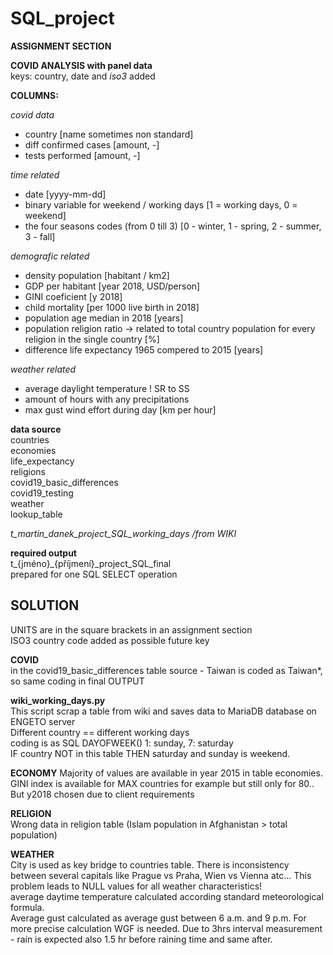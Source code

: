 # SQL_project  
**ASSIGNMENT SECTION**  

**COVID ANALYSIS with panel data**  
keys: country, date and _iso3_ added  

**COLUMNS:**  

_covid data_  
- country [name sometimes non standard]
- diff confirmed cases [amount, -]
- tests performed  [amount, -]

_time related_
- date [yyyy-mm-dd]
- binary variable for  weekend / working days [1 = working days, 0 = weekend]
- the four seasons codes (from 0 till 3) [0 - winter, 1 - spring, 2 - summer, 3 - fall]

_demografic related_
- density population [habitant / km2]
- GDP per habitant [year 2018, USD/person]
- GINI coeficient  [y 2018]
- child mortality [per 1000 live birth in 2018]
- population age median in 2018 [years]
- population religion ratio -> related to total country population for every religion in the single country [%]
- difference life expectancy 1965 compered to 2015  [years]

_weather related_  
- average daylight temperature  ! SR to SS
- amount of hours with any precipitations
- max gust wind effort during day [km per hour]

**data source**  
countries  
economies  
life_expectancy  
religions  
covid19_basic_differences  
covid19_testing  
weather  
lookup_table  

_t_martin_danek_project_SQL_working_days /from WIKI_  

**required output**  
t_{jméno}_{příjmení}_project_SQL_final  
prepared for one SQL SELECT operation

## SOLUTION  
UNITS are in the square brackets in an assignment section  
ISO3 country code added as possible future key 

**COVID**  
in the covid19_basic_differences table source - Taiwan is coded as Taiwan*, so same coding in final OUTPUT  


**wiki_working_days.py**  
This script scrap a table from wiki and saves data to MariaDB database on ENGETO server  
Different country == different working days  
coding is as SQL DAYOFWEEK() 1: sunday, 7: saturday  
IF country NOT in this table THEN saturday and sunday is weekend.  


**ECONOMY**
Majority of values are available in year 2015 in table economies. GINI index is available for MAX countries for example but still only for 80..  
But y2018 chosen due to client requirements  


**RELIGION**  
Wrong data in religion table (Islam population in Afghanistan > total population)  


**WEATHER**  
City is used as key bridge to countries table. There is inconsistency between several capitals like Prague vs Praha, Wien vs Vienna atc...
This problem leads to NULL values for all weather characteristics!  
average daytime temperature calculated according standard meteorological formula.  
Average gust calculated as average gust between 6 a.m. and 9 p.m.  For more precise calculation WGF is needed.
Due to 3hrs interval measurement - rain is expected also 1.5 hr before raining time and same after.  




